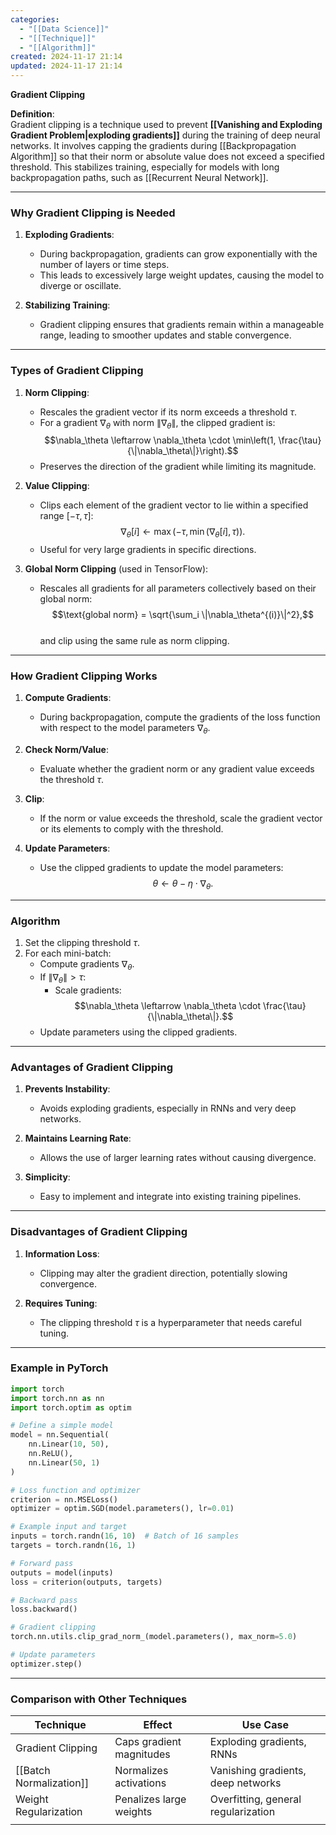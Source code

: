 ```yaml
---
categories:
  - "[[Data Science]]"
  - "[[Technique]]"
  - "[[Algorithm]]"
created: 2024-11-17 21:14
updated: 2024-11-17 21:14
---
```

**Gradient Clipping**  

**Definition**:  
Gradient clipping is a technique used to prevent **[[Vanishing and Exploding Gradient Problem|exploding gradients]]** during the training of deep neural networks. It involves capping the gradients during [[Backpropagation Algorithm]] so that their norm or absolute value does not exceed a specified threshold. This stabilizes training, especially for models with long backpropagation paths, such as [[Recurrent Neural Network]].  

---

### **Why Gradient Clipping is Needed**  

1. **Exploding Gradients**:  
   - During backpropagation, gradients can grow exponentially with the number of layers or time steps.  
   - This leads to excessively large weight updates, causing the model to diverge or oscillate.  

2. **Stabilizing Training**:  
   - Gradient clipping ensures that gradients remain within a manageable range, leading to smoother updates and stable convergence.  

---

### **Types of Gradient Clipping**

1. **Norm Clipping**:  
   - Rescales the gradient vector if its norm exceeds a threshold $\tau$.  
   - For a gradient $\nabla_\theta$ with norm $\|\nabla_\theta\|$, the clipped gradient is:  
     $$\nabla_\theta \leftarrow \nabla_\theta \cdot \min\left(1, \frac{\tau}{\|\nabla_\theta\|}\right).$$  
   - Preserves the direction of the gradient while limiting its magnitude.  

2. **Value Clipping**:  
   - Clips each element of the gradient vector to lie within a specified range $[-\tau, \tau]$:  
     $$\nabla_\theta[i] \leftarrow \max(-\tau, \min(\nabla_\theta[i], \tau)).$$  
   - Useful for very large gradients in specific directions.  

3. **Global Norm Clipping** (used in TensorFlow):  
   - Rescales all gradients for all parameters collectively based on their global norm:  
     $$\text{global norm} = \sqrt{\sum_i \|\nabla_\theta^{(i)}\|^2},$$  
     and clip using the same rule as norm clipping.  

---

### **How Gradient Clipping Works**

1. **Compute Gradients**:  
   - During backpropagation, compute the gradients of the loss function with respect to the model parameters $\nabla_\theta$.  

2. **Check Norm/Value**:  
   - Evaluate whether the gradient norm or any gradient value exceeds the threshold $\tau$.  

3. **Clip**:  
   - If the norm or value exceeds the threshold, scale the gradient vector or its elements to comply with the threshold.  

4. **Update Parameters**:  
   - Use the clipped gradients to update the model parameters:  
     $$\theta \leftarrow \theta - \eta \cdot \nabla_\theta.$$  
---

### **Algorithm**

1. Set the clipping threshold $\tau$.  
2. For each mini-batch:  
   - Compute gradients $\nabla_\theta$.  
   - If $\|\nabla_\theta\| > \tau$:  
     - Scale gradients:  
       $$\nabla_\theta \leftarrow \nabla_\theta \cdot \frac{\tau}{\|\nabla_\theta\|}.$$  
   - Update parameters using the clipped gradients.  

---

### **Advantages of Gradient Clipping**

1. **Prevents Instability**:  
   - Avoids exploding gradients, especially in RNNs and very deep networks.  

2. **Maintains Learning Rate**:  
   - Allows the use of larger learning rates without causing divergence.  

3. **Simplicity**:  
   - Easy to implement and integrate into existing training pipelines.  

---

### **Disadvantages of Gradient Clipping**

1. **Information Loss**:  
   - Clipping may alter the gradient direction, potentially slowing convergence.  

2. **Requires Tuning**:  
   - The clipping threshold $\tau$ is a hyperparameter that needs careful tuning.  

---

### **Example in PyTorch**

```python
import torch
import torch.nn as nn
import torch.optim as optim

# Define a simple model
model = nn.Sequential(
    nn.Linear(10, 50),
    nn.ReLU(),
    nn.Linear(50, 1)
)

# Loss function and optimizer
criterion = nn.MSELoss()
optimizer = optim.SGD(model.parameters(), lr=0.01)

# Example input and target
inputs = torch.randn(16, 10)  # Batch of 16 samples
targets = torch.randn(16, 1)

# Forward pass
outputs = model(inputs)
loss = criterion(outputs, targets)

# Backward pass
loss.backward()

# Gradient clipping
torch.nn.utils.clip_grad_norm_(model.parameters(), max_norm=5.0)

# Update parameters
optimizer.step()
```

---

### **Comparison with Other Techniques**

| **Technique**           | **Effect**               | **Use Case**                        |
| ----------------------- | ------------------------ | ----------------------------------- |
| Gradient Clipping       | Caps gradient magnitudes | Exploding gradients, RNNs           |
| [[Batch Normalization]] | Normalizes activations   | Vanishing gradients, deep networks  |
| Weight Regularization   | Penalizes large weights  | Overfitting, general regularization |
|                         |                          |                                     |
